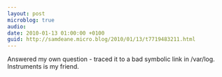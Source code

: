 ```yaml
---
layout: post
microblog: true
audio: 
date: 2010-01-13 01:00:00 +0100
guid: http://samdeane.micro.blog/2010/01/13/t7719483211.html
---
```

Answered my own question - traced it to a bad symbolic link in /var/log. Instruments is my friend.

